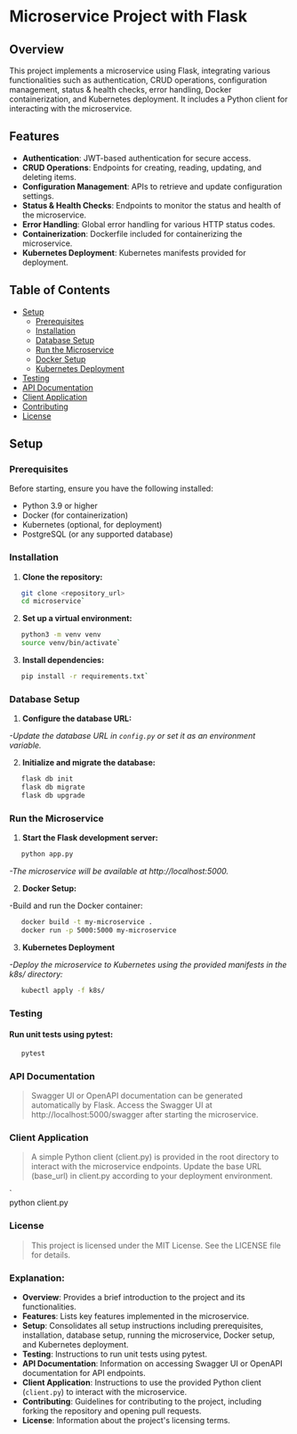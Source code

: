 # Microservice Project with Flask

## Overview

This project implements a microservice using Flask, integrating various functionalities such as authentication, CRUD operations, configuration management, status & health checks, error handling, Docker containerization, and Kubernetes deployment. It includes a Python client for interacting with the microservice.

## Features

- **Authentication**: JWT-based authentication for secure access.
- **CRUD Operations**: Endpoints for creating, reading, updating, and deleting items.
- **Configuration Management**: APIs to retrieve and update configuration settings.
- **Status & Health Checks**: Endpoints to monitor the status and health of the microservice.
- **Error Handling**: Global error handling for various HTTP status codes.
- **Containerization**: Dockerfile included for containerizing the microservice.
- **Kubernetes Deployment**: Kubernetes manifests provided for deployment.

## Table of Contents

- [Setup](#setup)
  - [Prerequisites](#prerequisites)
  - [Installation](#installation)
  - [Database Setup](#database-setup)
  - [Run the Microservice](#run-the-microservice)
  - [Docker Setup](#docker-setup)
  - [Kubernetes Deployment](#kubernetes-deployment)
- [Testing](#testing)
- [API Documentation](#api-documentation)
- [Client Application](#client-application)
- [Contributing](#contributing)
- [License](#license)

## Setup

### Prerequisites

Before starting, ensure you have the following installed:

- Python 3.9 or higher
- Docker (for containerization)
- Kubernetes (optional, for deployment)
- PostgreSQL (or any supported database)

### Installation

1. **Clone the repository:**


```bash
   git clone <repository_url>
   cd microservice`
```

2. **Set up a virtual environment:**
   

```bash
   python3 -m venv venv
   source venv/bin/activate`
```

3. **Install dependencies:**

```bash
   pip install -r requirements.txt`
```

### Database Setup

1. **Configure the database URL:**

*-Update the database URL in `config.py` or set it as an environment variable.*

2. **Initialize and migrate the database:**

```bash
   flask db init
   flask db migrate
   flask db upgrade
```

### Run the Microservice

1. **Start the Flask development server:**

```bash
   python app.py
```

*-The microservice will be available at http://localhost:5000.*

2. **Docker Setup:**

-Build and run the Docker container:

```bash
   docker build -t my-microservice .
   docker run -p 5000:5000 my-microservice
```

3. **Kubernetes Deployment**

*-Deploy the microservice to Kubernetes using the provided manifests in the k8s/ directory:*

```bash
   kubectl apply -f k8s/
```

### Testing
#### Run unit tests using pytest:
  
```bash
   pytest
```

### API Documentation
> Swagger UI or OpenAPI documentation can be generated automatically by Flask. Access the Swagger UI at http://localhost:5000/swagger after starting the microservice.

### Client Application
> A simple Python client (client.py) is provided in the root directory to interact with the microservice endpoints. Update the base URL (base_url) in client.py according to your deployment environment.

`  
   python client.py


### License
> This project is licensed under the MIT License. See the LICENSE file for details.


### Explanation:

- **Overview**: Provides a brief introduction to the project and its functionalities.
- **Features**: Lists key features implemented in the microservice.
- **Setup**: Consolidates all setup instructions including prerequisites, installation, database setup, running the microservice, Docker setup, and Kubernetes deployment.
- **Testing**: Instructions to run unit tests using pytest.
- **API Documentation**: Information on accessing Swagger UI or OpenAPI documentation for API endpoints.
- **Client Application**: Instructions to use the provided Python client (`client.py`) to interact with the microservice.
- **Contributing**: Guidelines for contributing to the project, including forking the repository and opening pull requests.
- **License**: Information about the project's licensing terms.
